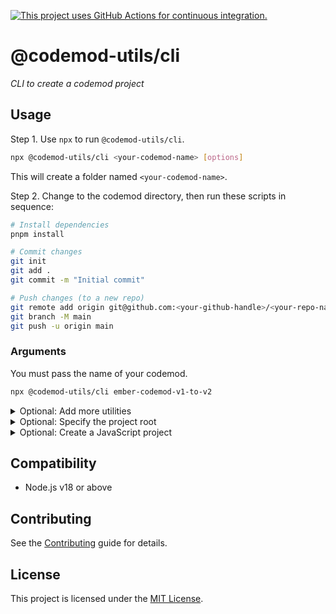[![This project uses GitHub Actions for continuous integration.](https://github.com/ijlee2/codemod-utils/actions/workflows/ci.yml/badge.svg)](https://github.com/ijlee2/codemod-utils/actions/workflows/ci.yml)

# @codemod-utils/cli

_CLI to create a codemod project_


## Usage

Step 1. Use `npx` to run `@codemod-utils/cli`.

```sh
npx @codemod-utils/cli <your-codemod-name> [options]
```

This will create a folder named `<your-codemod-name>`.

Step 2. Change to the codemod directory, then run these scripts in sequence:

```sh
# Install dependencies
pnpm install
```

```sh
# Commit changes
git init
git add .
git commit -m "Initial commit"
```

```sh
# Push changes (to a new repo)
git remote add origin git@github.com:<your-github-handle>/<your-repo-name>.git
git branch -M main
git push -u origin main
```


### Arguments

You must pass the name of your codemod.

```sh
npx @codemod-utils/cli ember-codemod-v1-to-v2
```


<details>

<summary>Optional: Add more utilities</summary>

By default, `@codemod-utils/cli` only installs [`@codemod-utils/files`](../files/README.md) and [`@codemod-utils/tests`](../tests/README.md). If you need more, pass `--addon` and list the package names.

```sh
npx @codemod-utils/cli --addon blueprints json
```

The options are:

- [`ast-javascript`](../ast/javascript/README.md)
- [`ast-template`](../ast/template/README.md)
- [`blueprints`](../blueprints/README.md)
- [`ember`](../ember/README.md)
- [`json`](../json/README.md)

</details>


<details>

<summary>Optional: Specify the project root</summary>

Pass `--root` to run the codemod somewhere else (i.e. not in the current directory).

```sh
npx @codemod-utils/cli --root <path/to/your/project>
```

</details>


<details>

<summary>Optional: Create a JavaScript project</summary>

By default, `@codemod-utils/cli` creates a TypeScript project to help you maintain and extend the codemod. To create a JavaScript project, set `--typescript` to `false`.

```sh
npx @codemod-utils/cli --typescript false
```

</details>


## Compatibility

- Node.js v18 or above


## Contributing

See the [Contributing](../../CONTRIBUTING.md) guide for details.


## License

This project is licensed under the [MIT License](LICENSE.md).
